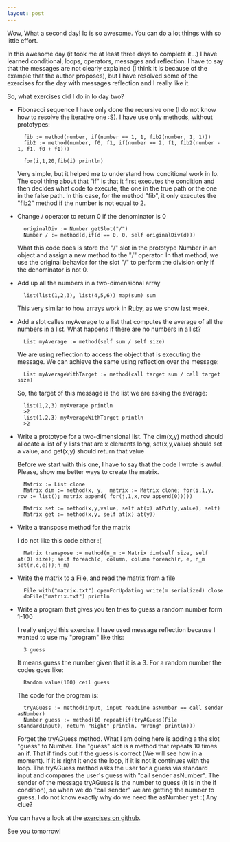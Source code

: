 ```yaml
---
layout: post
---
```

Wow, What a second day! Io is so awesome. You can do a lot things with so little effort.

In this awesome day (it took me at least three days to complete it...) I have learned conditional, loops, operators, messages and reflection. I have to say that the messages are not clearly explained (I think it is because of the example that the author proposes), but I have resolved some of the exercises for the day with messages reflection and I really like it.

So, what exercises did I do in Io day two?

- Fibonacci sequence
  I have only done the recursive one (I do not know how to resolve the iterative one :S). I have use only methods, without prototypes:

        fib := method(number, if(number == 1, 1, fib2(number, 1, 1)))
        fib2 := method(number, f0, f1, if(number == 2, f1, fib2(number - 1, f1, f0 + f1)))

        for(i,1,20,fib(i) println)

  Very simple, but it helped me to understand how conditional work in Io. The cool thing about that "if" is that it first executes the condition and then decides what code to execute, the one in the true path or the one in the false path. In this case, for the method "fib", it only executes the "fib2" method if the number is not equal to 2.

- Change / operator to return 0 if the denominator is 0

        originalDiv := Number getSlot("/")
        Number / := method(d,if(d == 0, 0, self originalDiv(d)))

  What this code does is store the "/" slot in the prototype Number in an object and assign a new method to the "/" operator. In that method, we use the original behavior for the slot "/" to perform the division only if the denominator is not 0.

- Add up all the numbers in a two-dimensional array

        list(list(1,2,3), list(4,5,6)) map(sum) sum

  This very similar to how arrays work in Ruby, as we show last week.

- Add a slot calles myAverage to a list that computes the average of all the numbers in a list. What happens if there are no numbers in a list?

        List myAverage := method(self sum / self size)

  We are using reflection to access the object that is executing the message. We can achieve the same using reflection over the message:

        List myAverageWithTarget := method(call target sum / call target size)

  So, the target of this message is the list we are asking the average:

        list(1,2,3) myAverage println
        >2
        list(1,2,3) myAverageWithTarget println
        >2

- Write a prototype for a two-dimensional list. The dim(x,y) method should allocate a list of y lists that are x elements long, set(x,y,value) should set a value, and get(x,y) should return that value

  Before we start with this one, I have to say that the code I wrote is awful. Please, show me better ways to create the matrix.

        Matrix := List clone
        Matrix dim := method(x, y,  matrix := Matrix clone; for(i,1,y, row := list(); matrix append( for(j,1,x,row append(0)))))

        Matrix set := method(x,y,value, self at(x) atPut(y,value); self)
        Matrix get := method(x,y, self at(x) at(y))

- Write a transpose method for the matrix

  I do not like this code either :(

        Matrix transpose := method(n_m := Matrix dim(self size, self at(0) size); self foreach(c, column, column foreach(r, e, n_m set(r,c,e)));n_m)

- Write the matrix to a File, and read the matrix from a file

        File with("matrix.txt") openForUpdating write(m serialized) close
        doFile("matrix.txt") println

- Write a program that gives you ten tries to guess a random number form 1-100

  I really enjoyd this exercise. I have used message reflection because I wanted to use my "program" like this:

        3 guess

  It means guess the number given that it is a 3. For a random number the codes goes like:

        Random value(100) ceil guess

  The code for the program is:

        tryAGuess := method(input, input readLine asNumber == call sender asNumber)
        Number guess := method(10 repeat(if(tryAGuess(File standardInput), return "Right" println, "Wrong" println)))

  Forget the tryAGuess method. What I am doing here is adding a the slot "guess" to Number. The "guess" slot is a method that repeats 10 times an if. That if finds out if the guess is correct (We will see how in a moment). If it is right it ends the loop, if it is not it continues with the loop.
  The tryAGuess method asks the user for a guess via standard input and compares the user's guess with "call sender asNumber". The sender of the message tryAGuess is the number to guess (it is in the if condition), so when we do "call sender" we are getting the number to guess. I do not know exactly why do we need the asNumber yet :( Any clue?

You can have a look at the [exercises on github](https://github.com/plagelao/7languages7weeks/tree/exercises/io/day-2).

See you tomorrow!

